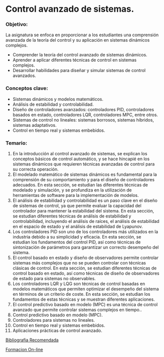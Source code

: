# Control avanzado de sistemas.

### Objetivo:

La asignatura se enfoca en proporcionar a los estudiantes una comprensión avanzada de la teoría del control y su aplicación en sistemas dinámicos complejos. 

- Comprender la teoría del control avanzado de sistemas dinámicos.
- Aprender a aplicar diferentes técnicas de control en sistemas complejos.
- Desarrollar habilidades para diseñar y simular sistemas de control avanzados.

### Conceptos clave:

- Sistemas dinámicos y modelos matemáticos.
- Análisis de estabilidad y controlabilidad.
- Diseño de controladores avanzados: controladores PID, controladores basados en estado, controladores LQR, controladores MPC, entre otros.
- Sistemas de control no lineales: sistemas borrosos, sistemas híbridos, sistemas adaptativos.
- Control en tiempo real y sistemas embebidos.

### Temario:

1. En la introducción al control avanzado de sistemas, se explican los conceptos básicos de control automático, y se hace hincapié en los sistemas dinámicos que requieren técnicas avanzadas de control para su correcta operación.
2. El modelado matemático de sistemas dinámicos es fundamental para la comprensión de su comportamiento y para el diseño de controladores adecuados. En esta sección, se estudian las diferentes técnicas de modelado y simulación, y se profundiza en la utilización de herramientas de software para la implementación de modelos.
3. El análisis de estabilidad y controlabilidad es un paso clave en el diseño de sistemas de control, ya que permite evaluar la capacidad del controlador para mantener la estabilidad del sistema. En esta sección, se estudian diferentes técnicas de análisis de estabilidad y controlabilidad, incluyendo el análisis de raíces, el análisis de estabilidad en el espacio de estado y el análisis de estabilidad de Lyapunov.
4. Los controladores PID son uno de los controladores más utilizados en la industria debido a su simplicidad y eficacia. En esta sección, se estudian los fundamentos del control PID, así como técnicas de sintonización de parámetros para garantizar un correcto desempeño del sistema.
5. El control basado en estado y diseño de observadores permite controlar sistemas más complejos que no se pueden controlar con técnicas clásicas de control. En esta sección, se estudian diferentes técnicas de control basado en estado, así como técnicas de diseño de observadores de estado para sistemas no observables.
6. Los controladores LQR y LQG son técnicas de control basadas en modelos matemáticos que permiten optimizar el desempeño del sistema en términos de un criterio de coste. En esta sección, se estudian los fundamentos de estas técnicas y se muestran diferentes aplicaciones.
7. El control predictivo basado en modelo (MPC) es una técnica de control avanzado que permite controlar sistemas complejos en tiempo..
8. Control predictivo basado en modelo (MPC).
9. Controladores para sistemas no lineales.
10. Control en tiempo real y sistemas embebidos.
11. Aplicaciones prácticas de control avanzado.

[Bibliografia Recomendada](Control%20avanzado%20de%20sistemas%2087dfb358033947e3a076f4afa8c3eb3c/Bibliografia%20Recomendada%204d04e264cd334aa8b46f35e4b344875a.md)

[Formacion On-line](Control%20avanzado%20de%20sistemas%2087dfb358033947e3a076f4afa8c3eb3c/Formacion%20On-line%20a9e84c154b58485eb9fc93c027475133.md)